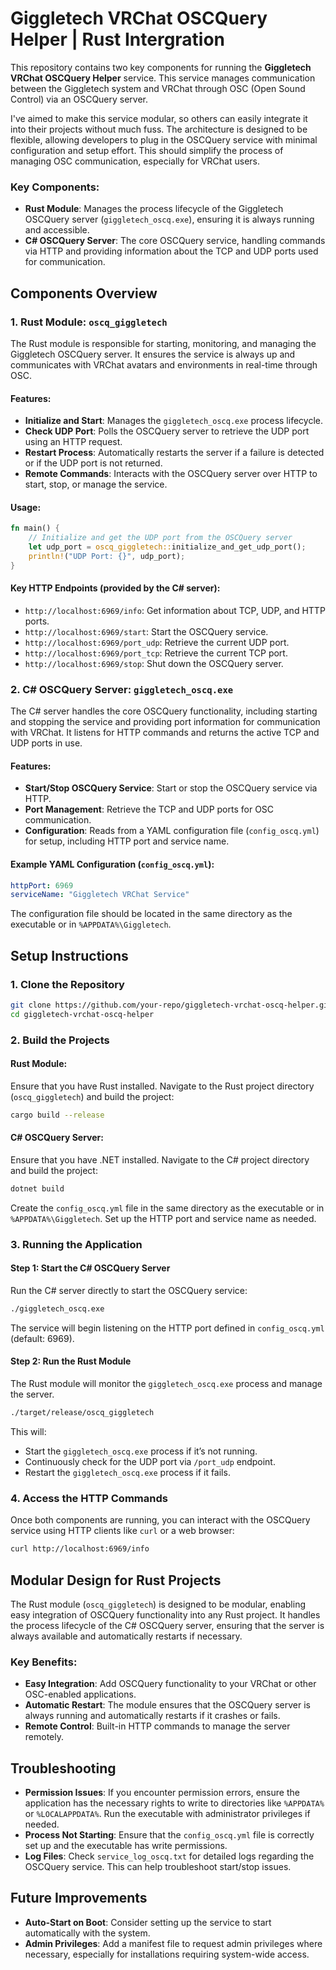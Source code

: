 
# Giggletech VRChat OSCQuery Helper | Rust Intergration

This repository contains two key components for running the **Giggletech VRChat OSCQuery Helper** service. This service manages communication between the Giggletech system and VRChat through OSC (Open Sound Control) via an OSCQuery server.

I've aimed to make this service modular, so others can easily integrate it into their projects without much fuss. The architecture is designed to be flexible, allowing developers to plug in the OSCQuery service with minimal configuration and setup effort. This should simplify the process of managing OSC communication, especially for VRChat users.

### Key Components:
- **Rust Module**: Manages the process lifecycle of the Giggletech OSCQuery server (`giggletech_oscq.exe`), ensuring it is always running and accessible.
- **C# OSCQuery Server**: The core OSCQuery service, handling commands via HTTP and providing information about the TCP and UDP ports used for communication.

## Components Overview

### 1. Rust Module: `oscq_giggletech`

The Rust module is responsible for starting, monitoring, and managing the Giggletech OSCQuery server. It ensures the service is always up and communicates with VRChat avatars and environments in real-time through OSC.

#### **Features:**
- **Initialize and Start**: Manages the `giggletech_oscq.exe` process lifecycle.
- **Check UDP Port**: Polls the OSCQuery server to retrieve the UDP port using an HTTP request.
- **Restart Process**: Automatically restarts the server if a failure is detected or if the UDP port is not returned.
- **Remote Commands**: Interacts with the OSCQuery server over HTTP to start, stop, or manage the service.

#### **Usage**:
```rust
fn main() {
    // Initialize and get the UDP port from the OSCQuery server
    let udp_port = oscq_giggletech::initialize_and_get_udp_port();
    println!("UDP Port: {}", udp_port);
}
```

#### **Key HTTP Endpoints** (provided by the C# server):
- `http://localhost:6969/info`: Get information about TCP, UDP, and HTTP ports.
- `http://localhost:6969/start`: Start the OSCQuery service.
- `http://localhost:6969/port_udp`: Retrieve the current UDP port.
- `http://localhost:6969/port_tcp`: Retrieve the current TCP port.
- `http://localhost:6969/stop`: Shut down the OSCQuery server.

### 2. C# OSCQuery Server: `giggletech_oscq.exe`

The C# server handles the core OSCQuery functionality, including starting and stopping the service and providing port information for communication with VRChat. It listens for HTTP commands and returns the active TCP and UDP ports in use.

#### **Features**:
- **Start/Stop OSCQuery Service**: Start or stop the OSCQuery service via HTTP.
- **Port Management**: Retrieve the TCP and UDP ports for OSC communication.
- **Configuration**: Reads from a YAML configuration file (`config_oscq.yml`) for setup, including HTTP port and service name.

#### **Example YAML Configuration (`config_oscq.yml`)**:
```yaml
httpPort: 6969
serviceName: "Giggletech VRChat Service"
```
The configuration file should be located in the same directory as the executable or in `%APPDATA%\Giggletech`.

## Setup Instructions

### 1. Clone the Repository
```bash
git clone https://github.com/your-repo/giggletech-vrchat-oscq-helper.git
cd giggletech-vrchat-oscq-helper
```

### 2. Build the Projects

#### **Rust Module**:
Ensure that you have Rust installed. Navigate to the Rust project directory (`oscq_giggletech`) and build the project:
```bash
cargo build --release
```

#### **C# OSCQuery Server**:
Ensure that you have .NET installed. Navigate to the C# project directory and build the project:
```bash
dotnet build
```

Create the `config_oscq.yml` file in the same directory as the executable or in `%APPDATA%\Giggletech`. Set up the HTTP port and service name as needed.

### 3. Running the Application

#### **Step 1: Start the C# OSCQuery Server**
Run the C# server directly to start the OSCQuery service:
```bash
./giggletech_oscq.exe
```
The service will begin listening on the HTTP port defined in `config_oscq.yml` (default: 6969).

#### **Step 2: Run the Rust Module**
The Rust module will monitor the `giggletech_oscq.exe` process and manage the server.
```bash
./target/release/oscq_giggletech
```
This will:
- Start the `giggletech_oscq.exe` process if it’s not running.
- Continuously check for the UDP port via `/port_udp` endpoint.
- Restart the `giggletech_oscq.exe` process if it fails.

### 4. Access the HTTP Commands
Once both components are running, you can interact with the OSCQuery service using HTTP clients like `curl` or a web browser:
```bash
curl http://localhost:6969/info
```

## Modular Design for Rust Projects

The Rust module (`oscq_giggletech`) is designed to be modular, enabling easy integration of OSCQuery functionality into any Rust project. It handles the process lifecycle of the C# OSCQuery server, ensuring that the server is always available and automatically restarts if necessary.

### **Key Benefits**:
- **Easy Integration**: Add OSCQuery functionality to your VRChat or other OSC-enabled applications.
- **Automatic Restart**: The module ensures that the OSCQuery server is always running and automatically restarts if it crashes or fails.
- **Remote Control**: Built-in HTTP commands to manage the server remotely.

## Troubleshooting

- **Permission Issues**: If you encounter permission errors, ensure the application has the necessary rights to write to directories like `%APPDATA%` or `%LOCALAPPDATA%`. Run the executable with administrator privileges if needed.
- **Process Not Starting**: Ensure that the `config_oscq.yml` file is correctly set up and the executable has write permissions.
- **Log Files**: Check `service_log_oscq.txt` for detailed logs regarding the OSCQuery service. This can help troubleshoot start/stop issues.

## Future Improvements
- **Auto-Start on Boot**: Consider setting up the service to start automatically with the system.
- **Admin Privileges**: Add a manifest file to request admin privileges where necessary, especially for installations requiring system-wide access.
